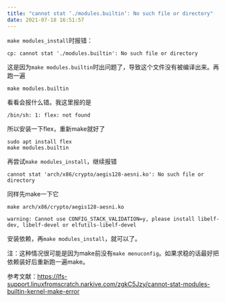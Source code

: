 ```yaml
---
title: "cannot stat ‘./modules.builtin‘: No such file or directory"
date: 2021-07-18 16:51:57
---
```


`make modules_install`时报错：

```text
cp: cannot stat './modules.builtin': No such file or directory
```

这是因为`make modules.builtin`时出问题了，导致这个文件没有被编译出来。再跑一遍

```shell
make modules.builtin
```

看看会报什么错。我这里报的是

```text
/bin/sh: 1: flex: not found
```

所以安装一下flex，重新make就好了

```shell
sudo apt install flex
make modules.builtin
```

再尝试`make modules_install`，继续报错

```text
cannot stat 'arch/x86/crypto/aegis128-aesni.ko': No such file or directory
```

同样先make一下它

```shell
make arch/x86/crypto/aegis128-aesni.ko
```

```shell
warning: Cannot use CONFIG_STACK_VALIDATION=y, please install libelf-dev, libelf-devel or elfutils-libelf-devel
```

安装依赖，再`make modules_install`，就可以了。

注：这种情况很可能是因为make前没有`make menuconfig`。如果求稳的话最好把依赖装好后重新跑一遍make。

参考文献：<https://lfs-support.linuxfromscratch.narkive.com/zgkC5Jzy/cannot-stat-modules-builtin-kernel-make-error>
